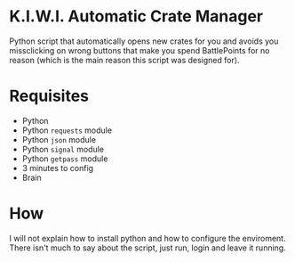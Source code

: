 # K.I.W.I. Automatic Crate Manager
Python script that automatically opens new crates for you and avoids you missclicking on wrong buttons that make you spend BattlePoints for no reason (which is the main reason this script was designed for).

# Requisites
- Python
- Python `requests` module
- Python `json` module
- Python `signal` module
- Python `getpass` module
- 3 minutes to config
- Brain

# How
I will not explain how to install python and how to configure the enviroment. There isn't much to say about the script, just run, login and leave it running.
